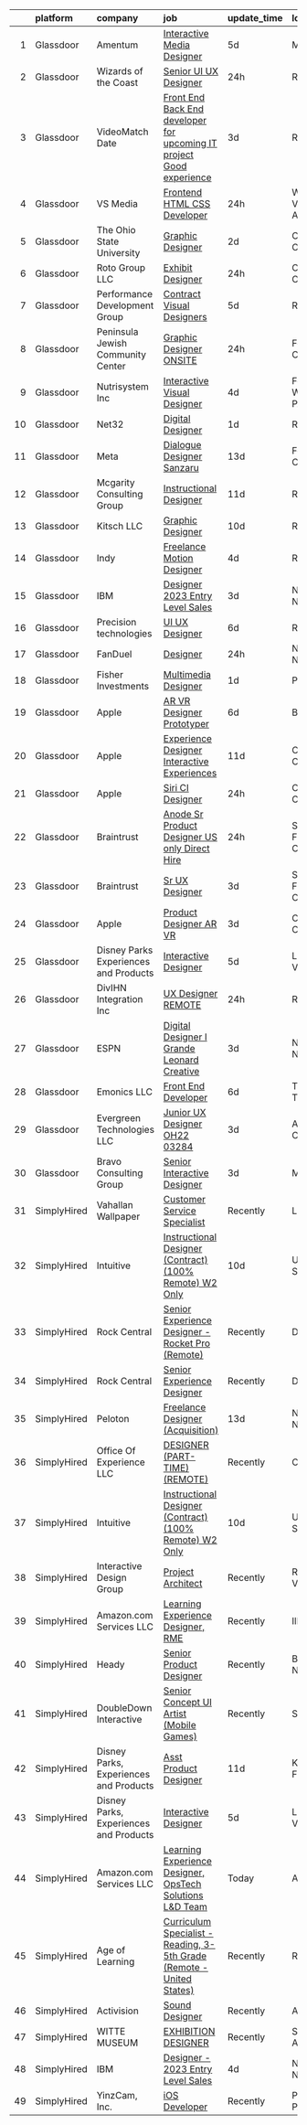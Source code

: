 

|    | platform    | company                                | job                                                                                                                                                                                                                                                                                                                                                                                                                                                                                                                                                                                                                                                                                                                                                                                                                                                                                                                                                                                                                                                                                                                                                                                                                                                                                                                                                                                                                                                                                                                                   | update_time   | location                          |
|---:|:------------|:---------------------------------------|:--------------------------------------------------------------------------------------------------------------------------------------------------------------------------------------------------------------------------------------------------------------------------------------------------------------------------------------------------------------------------------------------------------------------------------------------------------------------------------------------------------------------------------------------------------------------------------------------------------------------------------------------------------------------------------------------------------------------------------------------------------------------------------------------------------------------------------------------------------------------------------------------------------------------------------------------------------------------------------------------------------------------------------------------------------------------------------------------------------------------------------------------------------------------------------------------------------------------------------------------------------------------------------------------------------------------------------------------------------------------------------------------------------------------------------------------------------------------------------------------------------------------------------------|:--------------|:----------------------------------|
|  1 | Glassdoor   | Amentum                                | [Interactive Media Designer](https://www.glassdoor.com/partner/jobListing.htm?pos=106&ao=1136043&s=58&guid=0000018335b3f37e9a4ffd2b5b27dd16&src=GD_JOB_AD&t=SR&vt=w&cs=1_bca0fad0&cb=1663053329661&jobListingId=1008123516031&jrtk=3-0-1gcqr7st2klva801-1gcqr7stni3bl800-e64dd736b7232845-)                                                                                                                                                                                                                                                                                                                                                                                                                                                                                                                                                                                                                                                                                                                                                                                                                                                                                                                                                                                                                                                                                                                                                                                                                                           | 5d            | McLean, VA                        |
|  2 | Glassdoor   | Wizards of the Coast                   | [Senior UI UX Designer](https://www.glassdoor.com/partner/jobListing.htm?pos=113&ao=1136043&s=58&guid=0000018335b3f37e9a4ffd2b5b27dd16&src=GD_JOB_AD&t=SR&vt=w&ea=1&cs=1_58c2c510&cb=1663053329662&jobListingId=1008134110700&jrtk=3-0-1gcqr7st2klva801-1gcqr7stni3bl800-6a30d90d36b2c37c-)                                                                                                                                                                                                                                                                                                                                                                                                                                                                                                                                                                                                                                                                                                                                                                                                                                                                                                                                                                                                                                                                                                                                                                                                                                           | 24h           | Renton, WA                        |
|  3 | Glassdoor   | VideoMatch Date                        | [Front End Back End developer for upcoming IT project  Good experience ](https://www.glassdoor.com/partner/jobListing.htm?pos=125&ao=1136043&s=58&guid=0000018335b3f37e9a4ffd2b5b27dd16&src=GD_JOB_AD&t=SR&vt=w&ea=1&cs=1_37758411&cb=1663053329663&jobListingId=1008129169433&jrtk=3-0-1gcqr7st2klva801-1gcqr7stni3bl800-c2b3d01557acd3bc-)                                                                                                                                                                                                                                                                                                                                                                                                                                                                                                                                                                                                                                                                                                                                                                                                                                                                                                                                                                                                                                                                                                                                                                                          | 3d            | Remote                            |
|  4 | Glassdoor   | VS Media                               | [Frontend HTML CSS Developer](https://www.glassdoor.com/partner/jobListing.htm?pos=126&ao=1136043&s=58&guid=0000018335b3f37e9a4ffd2b5b27dd16&src=GD_JOB_AD&t=SR&vt=w&ea=1&cs=1_8084910e&cb=1663053329663&jobListingId=1008134742421&jrtk=3-0-1gcqr7st2klva801-1gcqr7stni3bl800-4be2c87897b4a3bb-)                                                                                                                                                                                                                                                                                                                                                                                                                                                                                                                                                                                                                                                                                                                                                                                                                                                                                                                                                                                                                                                                                                                                                                                                                                     | 24h           | Westlake Village, Los Angeles, CA |
|  5 | Glassdoor   | The Ohio State University              | [Graphic Designer](https://www.glassdoor.com/partner/jobListing.htm?pos=115&ao=1136043&s=58&guid=0000018335b3f37e9a4ffd2b5b27dd16&src=GD_JOB_AD&t=SR&vt=w&cs=1_abddf29e&cb=1663053329662&jobListingId=1008130675261&jrtk=3-0-1gcqr7st2klva801-1gcqr7stni3bl800-06acaef02a608b48-)                                                                                                                                                                                                                                                                                                                                                                                                                                                                                                                                                                                                                                                                                                                                                                                                                                                                                                                                                                                                                                                                                                                                                                                                                                                     | 2d            | Columbus, OH                      |
|  6 | Glassdoor   | Roto Group LLC                         | [Exhibit Designer](https://www.glassdoor.com/partner/jobListing.htm?pos=108&ao=1136043&s=58&guid=0000018335b3f37e9a4ffd2b5b27dd16&src=GD_JOB_AD&t=SR&vt=w&ea=1&cs=1_03f5b26e&cb=1663053329661&jobListingId=1008133157111&jrtk=3-0-1gcqr7st2klva801-1gcqr7stni3bl800-1efbac6af96344b9-)                                                                                                                                                                                                                                                                                                                                                                                                                                                                                                                                                                                                                                                                                                                                                                                                                                                                                                                                                                                                                                                                                                                                                                                                                                                | 24h           | Columbus, OH                      |
|  7 | Glassdoor   | Performance Development Group          | [Contract Visual Designers](https://www.glassdoor.com/partner/jobListing.htm?pos=118&ao=1136043&s=58&guid=0000018335b3f37e9a4ffd2b5b27dd16&src=GD_JOB_AD&t=SR&vt=w&ea=1&cs=1_8f3fe75f&cb=1663053329662&jobListingId=1008124919824&jrtk=3-0-1gcqr7st2klva801-1gcqr7stni3bl800-6d67320ff0c0d00d-)                                                                                                                                                                                                                                                                                                                                                                                                                                                                                                                                                                                                                                                                                                                                                                                                                                                                                                                                                                                                                                                                                                                                                                                                                                       | 5d            | Remote                            |
|  8 | Glassdoor   | Peninsula Jewish Community Center      | [Graphic Designer  ONSITE ](https://www.glassdoor.com/partner/jobListing.htm?pos=124&ao=1136043&s=58&guid=0000018335b3f37e9a4ffd2b5b27dd16&src=GD_JOB_AD&t=SR&vt=w&ea=1&cs=1_4009df25&cb=1663053329663&jobListingId=1008134029393&jrtk=3-0-1gcqr7st2klva801-1gcqr7stni3bl800-48fc3553858db7f1-)                                                                                                                                                                                                                                                                                                                                                                                                                                                                                                                                                                                                                                                                                                                                                                                                                                                                                                                                                                                                                                                                                                                                                                                                                                       | 24h           | Foster City, CA                   |
|  9 | Glassdoor   | Nutrisystem  Inc                       | [Interactive Visual Designer](https://www.glassdoor.com/partner/jobListing.htm?pos=109&ao=1136043&s=58&guid=0000018335b3f37e9a4ffd2b5b27dd16&src=GD_JOB_AD&t=SR&vt=w&ea=1&cs=1_b7f5f164&cb=1663053329661&jobListingId=1008126712174&jrtk=3-0-1gcqr7st2klva801-1gcqr7stni3bl800-2d8997403255bf90-)                                                                                                                                                                                                                                                                                                                                                                                                                                                                                                                                                                                                                                                                                                                                                                                                                                                                                                                                                                                                                                                                                                                                                                                                                                     | 4d            | Fort Washington, PA               |
| 10 | Glassdoor   | Net32                                  | [Digital Designer](https://www.glassdoor.com/partner/jobListing.htm?pos=121&ao=1136043&s=58&guid=0000018335b3f37e9a4ffd2b5b27dd16&src=GD_JOB_AD&t=SR&vt=w&cs=1_dad57c01&cb=1663053329662&jobListingId=1008132834731&jrtk=3-0-1gcqr7st2klva801-1gcqr7stni3bl800-632b496527fd2dfe-)                                                                                                                                                                                                                                                                                                                                                                                                                                                                                                                                                                                                                                                                                                                                                                                                                                                                                                                                                                                                                                                                                                                                                                                                                                                     | 1d            | Remote                            |
| 11 | Glassdoor   | Meta                                   | [Dialogue Designer   Sanzaru](https://www.glassdoor.com/partner/jobListing.htm?pos=123&ao=1136043&s=58&guid=0000018335b3f37e9a4ffd2b5b27dd16&src=GD_JOB_AD&t=SR&vt=w&cs=1_0689960c&cb=1663053329662&jobListingId=1008104539773&jrtk=3-0-1gcqr7st2klva801-1gcqr7stni3bl800-d839aa22d2dcaec8-)                                                                                                                                                                                                                                                                                                                                                                                                                                                                                                                                                                                                                                                                                                                                                                                                                                                                                                                                                                                                                                                                                                                                                                                                                                          | 13d           | Foster City, CA                   |
| 12 | Glassdoor   | Mcgarity Consulting Group              | [Instructional Designer](https://www.glassdoor.com/partner/jobListing.htm?pos=127&ao=1136043&s=58&guid=0000018335b3f37e9a4ffd2b5b27dd16&src=GD_JOB_AD&t=SR&vt=w&ea=1&cs=1_5c134afe&cb=1663053329663&jobListingId=1008111554111&jrtk=3-0-1gcqr7st2klva801-1gcqr7stni3bl800-231c14748c1831ed-)                                                                                                                                                                                                                                                                                                                                                                                                                                                                                                                                                                                                                                                                                                                                                                                                                                                                                                                                                                                                                                                                                                                                                                                                                                          | 11d           | Remote                            |
| 13 | Glassdoor   | Kitsch LLC                             | [Graphic Designer](https://www.glassdoor.com/partner/jobListing.htm?pos=120&ao=1136043&s=58&guid=0000018335b3f37e9a4ffd2b5b27dd16&src=GD_JOB_AD&t=SR&vt=w&ea=1&cs=1_84426395&cb=1663053329662&jobListingId=1008115181433&jrtk=3-0-1gcqr7st2klva801-1gcqr7stni3bl800-9e2ee0675d748546-)                                                                                                                                                                                                                                                                                                                                                                                                                                                                                                                                                                                                                                                                                                                                                                                                                                                                                                                                                                                                                                                                                                                                                                                                                                                | 10d           | Remote                            |
| 14 | Glassdoor   | Indy                                   | [Freelance Motion Designer](https://www.glassdoor.com/partner/jobListing.htm?pos=116&ao=1136043&s=58&guid=0000018335b3f37e9a4ffd2b5b27dd16&src=GD_JOB_AD&t=SR&vt=w&ea=1&cs=1_0e74d296&cb=1663053329662&jobListingId=1008126044232&jrtk=3-0-1gcqr7st2klva801-1gcqr7stni3bl800-b6862fded3167529-)                                                                                                                                                                                                                                                                                                                                                                                                                                                                                                                                                                                                                                                                                                                                                                                                                                                                                                                                                                                                                                                                                                                                                                                                                                       | 4d            | Remote                            |
| 15 | Glassdoor   | IBM                                    | [Designer   2023 Entry Level Sales](https://www.glassdoor.com/partner/jobListing.htm?pos=101&ao=1110586&s=58&guid=0000018335b3f37e9a4ffd2b5b27dd16&src=GD_JOB_AD&t=SR&vt=w&cs=1_0219b9f1&cb=1663053329661&jobListingId=1008128772292&cpc=B101C867B3EF2D75&jrtk=3-0-1gcqr7st2klva801-1gcqr7stni3bl800-ac67045961d7dda5--6NYlbfkN0ASsx9s5kYVCGTGnmC6Xh9NWSoe0erEY_uce-MxN6cSfhCFF8tPJks6RQ6ru_yf5NKDqaMcjlkCnejbZMc2kfmAeFytjFSPIe7XmznJcN8GPtPmY5Pv77bEvtALpt3p2I6vWV56CRZ5FkKIQsQI59-GlTpq54Y4bvmWQCWd13zv5NXc1uDLpREDFKgg95lhrLak12PpuO5UaP5Ip7OYXQzhYijU0HzmqELy12-XF1Gxus3R_3ir_0LuTf13iID6k5R0d5zXc5xY9tDez3PtxVbetYuF3NVtBYF5zsr7udEJ2UBQ3OZ-Ic2oSCumdbAGN4WdDx988b28iW8wkMs1ciJkoc2T5VpERvW6w1Z0GyquGYiqHcXcpyuknXMUInbCFNlZHGz8RAfeyMTlW9zLFefv1UkVgxiXmiysMR9pBTqYeNmxLbLw7ajn-8u_SU4Qfss1EBaL9THdcugrbyGMZg_cIxDVDszNEKgn7is_mZW_WRef-BfRU0pZzhP3m0l5T3LvnTTN5D7m7vocxMYtFyVMgPQ5qFTCFpBy-tDrT82wkfbDwySDYmHaOHBVnHuoukGsSiz9zrRpuUcsxwIr4g9doaEPUlVhsmz9cLnZbOj885huXuJnBeBqKndb6s5xue2UH133OxheJGrNLtQVjKhJxh0E7s2bBfafG7VxlV9YhxdvO9VLBWFNqhLYvVjODd-187lqceuGoFKDc6D_8Zj6TGkcjDyHhGVBEt6bQYgi-F-GT6bnXwM61IPnmETUe2MqBn0pxwKD0GzOu69CWLuh9PEUrZTDBTXoFeHiFLyBY2Dt5CqlVRGChXSdFgWph4K66Z1rsrg9LeXQxlruN6sEs44ZZBHJbloZ03-lpyoaxf3tcV9TxGQEoqB3ls436AVin1mpexGcsfn6J4uZnF9Ln4Ye5KRHhGLBWHzIu0iYBaCxgciKyABzprInwhcvpa5lCjud5BPZZMqCDaghlyK2Ngj2APzNA9Xz22XDFORLA_vBsxXEFGMjxl1AEzAkidKXU2kKUIOl_00bJ5PNSDJwAomxVHKWDROF-zqLVqxYpBcrJIM_hwuYKRbEkHvdppXMduucdWDoKy1trAKJBoqvTkLzOrRIJb1HseBOu5hg6d0JergbpDEpbI5u2m_BpX8%3D) | 3d            | New York, NY                      |
| 16 | Glassdoor   | Precision technologies                 | [UI UX Designer](https://www.glassdoor.com/partner/jobListing.htm?pos=112&ao=1136043&s=58&guid=0000018335b3f37e9a4ffd2b5b27dd16&src=GD_JOB_AD&t=SR&vt=w&ea=1&cs=1_80cc21a0&cb=1663053329662&jobListingId=1008120462406&jrtk=3-0-1gcqr7st2klva801-1gcqr7stni3bl800-6364b177be52b25d-)                                                                                                                                                                                                                                                                                                                                                                                                                                                                                                                                                                                                                                                                                                                                                                                                                                                                                                                                                                                                                                                                                                                                                                                                                                                  | 6d            | Remote                            |
| 17 | Glassdoor   | FanDuel                                | [Designer](https://www.glassdoor.com/partner/jobListing.htm?pos=110&ao=1136043&s=58&guid=0000018335b3f37e9a4ffd2b5b27dd16&src=GD_JOB_AD&t=SR&vt=w&ea=1&cs=1_7af38576&cb=1663053329661&jobListingId=1008133860613&jrtk=3-0-1gcqr7st2klva801-1gcqr7stni3bl800-6d25f799f65fec61-)                                                                                                                                                                                                                                                                                                                                                                                                                                                                                                                                                                                                                                                                                                                                                                                                                                                                                                                                                                                                                                                                                                                                                                                                                                                        | 24h           | New York, NY                      |
| 18 | Glassdoor   | Fisher Investments                     | [Multimedia Designer](https://www.glassdoor.com/partner/jobListing.htm?pos=102&ao=1110586&s=58&guid=0000018335b3f37e9a4ffd2b5b27dd16&src=GD_JOB_AD&t=SR&vt=w&cs=1_68f77960&cb=1663053329661&jobListingId=1008132434187&cpc=334ABAF5D42DC775&jrtk=3-0-1gcqr7st2klva801-1gcqr7stni3bl800-abb5682645f45558--6NYlbfkN0Bl3v-xNSUlX6M4P4y9QgmujL-lOT3HgqySKLBFYL1_9cuj82YyVgUSe3fY2j932n1fwo46YAZDNHI0i7W2IaGBBaIcEi6KFIii_SwA_HAz-Wkd1oDl7NFfyXa63RAatQGB1bgqIujcyEFBFlT8b6CgTFXqaslmPaKDVlazuVv5IqsFUOBWO-veWiChGNW7_gHEr5d-YVeIPiKv7WWj3K_fuAlKbDDEpHFzvfsES-Ax6SomydQ-nnMvTQzjhZWyIIq6g04edGsQnyg3qNS053jPR9ssWMwt-owmjOF5v8Zc3tGyZDgbBccsErvRpQk6fNdY82awQgH8v5ZXOaEm1FIqxF2TndohcnosW3MAtYM_hRj6C9lfGk1zNfGglHaR5708Ao1NqNuKoc8NvkzNfiHDSUx1BkaGUABM2C5I5oGBGQ%3D%3D)                                                                                                                                                                                                                                                                                                                                                                                                                                                                                                                                                                                                                                                                                                                                                                 | 1d            | Plano, TX                         |
| 19 | Glassdoor   | Apple                                  | [AR VR Designer Prototyper](https://www.glassdoor.com/partner/jobListing.htm?pos=103&ao=1110586&s=58&guid=0000018335b3f37e9a4ffd2b5b27dd16&src=GD_JOB_AD&t=SR&vt=w&cs=1_afa859ac&cb=1663053329661&jobListingId=1008121811237&cpc=2CAED5C921A5F994&jrtk=3-0-1gcqr7st2klva801-1gcqr7stni3bl800-25e1f6d6a4bbfa4f--6NYlbfkN0BvKrLyj5gPmtZO9T8euul8TCxuuKNOtzRJOomxnwSEodTz2Bc-sPZlbtkML8D-m4ot1-tb3wlQZoINxt8l3yD5ziewJbW1_hIKgA0ZyCIP3IrC6zmwJLk7y14gJD-b6wNSbRfdCdh1fmiIRJzvj7R9DKO1-OIy8qvvp6dLIJw2hKJjJfD1YsM1mjuwMuRi3kns10uFv3oi_0_D9GC-BWkgFMsq_U6VvOj7bJdV6yDMhp_ucr4QafYyL1vxxtpmHpke3MAAOV0d_xvyXzIOl_7Rd_NeH5fkFGmhGi5G-U1ZaF_EM_mgzNL4ncKkn6r96d_x5WsQArEZWd3psOVOWpPlx1pSVat83468f779p7bV94hzpJQyDImiz4dPObfDWyXFOrETt6oJgjElmui8YXv35bhgF24fJDOZEpKivWTg5aT5IGMzy5uqsRNgNwZyUQpjKVfVPjuinCXguz2Fsm_B5Zh3li2gDNP6gKXHtqfjpsBxd01a6eLHQUlDU42jbZFfEKvxxl87JqxH9peeoCXZwC6RIVZFf6r0wHwvwXJrbYgEDWGodgybTQvPfOmeOfetVHW6kpX3bCeWncevcXHTw0RBfSj4xTt3qIn5UNGNl-oG7Tb5hKw1UYaCquMFwRAd1HXFMD025KFpTTVuWK0tzJ0inqlk8RzOyo9HBfRMp5_CJBeJO1FFQXQF9qh2wfTk1QuHD9cCbcY63-6TrrvqtxIyfZmfMPrHQgsSfZ4ciychrDsgVJYMUirUWIYnutVTGNWhrTI5ityVejgq9-PjQ0stMP42-_Ae1UskItjaeitBCx3J1iheoJ6hI9nR-QLhdx8_BSQi-SJZAAr9H-J7qzfH21jfKl7K_IaoEptMfHdQngHHPS0IcRQqX8sHIwUmLiqA496MDGiEyBlk3UtHia3Pnk-ztWgecS8XlGMxgpH4ZT2tpB_tGopNIogNklnfsGciCOFGHg%3D%3D)                                                                                                                                                                                           | 6d            | Boulder, CO                       |
| 20 | Glassdoor   | Apple                                  | [Experience Designer  Interactive Experiences](https://www.glassdoor.com/partner/jobListing.htm?pos=105&ao=1136043&s=58&guid=0000018335b3f37e9a4ffd2b5b27dd16&src=GD_JOB_AD&t=SR&vt=w&cs=1_92f68ac0&cb=1663053329661&jobListingId=1008112672494&jrtk=3-0-1gcqr7st2klva801-1gcqr7stni3bl800-313e593d76eb69c2-)                                                                                                                                                                                                                                                                                                                                                                                                                                                                                                                                                                                                                                                                                                                                                                                                                                                                                                                                                                                                                                                                                                                                                                                                                         | 11d           | Cupertino, CA                     |
| 21 | Glassdoor   | Apple                                  | [Siri CI Designer](https://www.glassdoor.com/partner/jobListing.htm?pos=114&ao=1136043&s=58&guid=0000018335b3f37e9a4ffd2b5b27dd16&src=GD_JOB_AD&t=SR&vt=w&cs=1_ff1e5dfb&cb=1663053329662&jobListingId=1008135546091&jrtk=3-0-1gcqr7st2klva801-1gcqr7stni3bl800-9fb918c321736c01-)                                                                                                                                                                                                                                                                                                                                                                                                                                                                                                                                                                                                                                                                                                                                                                                                                                                                                                                                                                                                                                                                                                                                                                                                                                                     | 24h           | Cupertino, CA                     |
| 22 | Glassdoor   | Braintrust                             | [Anode   Sr  Product Designer  US only  Direct Hire ](https://www.glassdoor.com/partner/jobListing.htm?pos=111&ao=1136043&s=58&guid=0000018335b3f37e9a4ffd2b5b27dd16&src=GD_JOB_AD&t=SR&vt=w&ea=1&cs=1_1724accc&cb=1663053329661&jobListingId=1008134664321&jrtk=3-0-1gcqr7st2klva801-1gcqr7stni3bl800-203d19c8b8482b1b-)                                                                                                                                                                                                                                                                                                                                                                                                                                                                                                                                                                                                                                                                                                                                                                                                                                                                                                                                                                                                                                                                                                                                                                                                             | 24h           | San Francisco, CA                 |
| 23 | Glassdoor   | Braintrust                             | [Sr UX Designer](https://www.glassdoor.com/partner/jobListing.htm?pos=117&ao=1136043&s=58&guid=0000018335b3f37e9a4ffd2b5b27dd16&src=GD_JOB_AD&t=SR&vt=w&ea=1&cs=1_137c89b2&cb=1663053329662&jobListingId=1008129800054&jrtk=3-0-1gcqr7st2klva801-1gcqr7stni3bl800-b35b2f1bedcce11f-)                                                                                                                                                                                                                                                                                                                                                                                                                                                                                                                                                                                                                                                                                                                                                                                                                                                                                                                                                                                                                                                                                                                                                                                                                                                  | 3d            | San Francisco, CA                 |
| 24 | Glassdoor   | Apple                                  | [Product Designer  AR VR](https://www.glassdoor.com/partner/jobListing.htm?pos=129&ao=1136043&s=58&guid=0000018335b3f37e9a4ffd2b5b27dd16&src=GD_JOB_AD&t=SR&vt=w&cs=1_e9bd75cb&cb=1663053329663&jobListingId=1008129304338&jrtk=3-0-1gcqr7st2klva801-1gcqr7stni3bl800-d053b1617df16c96-)                                                                                                                                                                                                                                                                                                                                                                                                                                                                                                                                                                                                                                                                                                                                                                                                                                                                                                                                                                                                                                                                                                                                                                                                                                              | 3d            | Cupertino, CA                     |
| 25 | Glassdoor   | Disney Parks  Experiences and Products | [Interactive Designer](https://www.glassdoor.com/partner/jobListing.htm?pos=122&ao=1136043&s=58&guid=0000018335b3f37e9a4ffd2b5b27dd16&src=GD_JOB_AD&t=SR&vt=w&cs=1_a096ad52&cb=1663053329662&jobListingId=1008123093676&jrtk=3-0-1gcqr7st2klva801-1gcqr7stni3bl800-d88f24e2b1c14a0e-)                                                                                                                                                                                                                                                                                                                                                                                                                                                                                                                                                                                                                                                                                                                                                                                                                                                                                                                                                                                                                                                                                                                                                                                                                                                 | 5d            | Lake Buena Vista, FL              |
| 26 | Glassdoor   | DivIHN Integration  Inc                | [UX Designer  REMOTE ](https://www.glassdoor.com/partner/jobListing.htm?pos=104&ao=1110586&s=58&guid=0000018335b3f37e9a4ffd2b5b27dd16&src=GD_JOB_AD&t=SR&vt=w&ea=1&cs=1_21d9a4fa&cb=1663053329661&jobListingId=1008133971409&cpc=9908D8D4413DBB8A&jrtk=3-0-1gcqr7st2klva801-1gcqr7stni3bl800-ebb8875f66ab46d2--6NYlbfkN0BJ3u6qF2wc9ICgZlvsKuNbbLBNkh5ZBfvXb2PoA2N6Q167jZcvFJgUYQitahDww1sXmx3J9JYHxV_NRfPn3k8_8ImX5HoOFybPB_JF57y0BBopepDKtVfz_c0Nfu7cNcKKRdI2q5amBRYIHG9vy4bMoUurv-9aj_0LmpGTWr8zrAmmOzszOc3ZRnDTPlWZPy0VXwP8uVjz9jPeYAaU_gvj0-C8VbF4gDH5SQT9QjLh7DLqzlPA1pNc_XYyoDBVvPgIDmyWmFfGYKdT6JkwPcibtUAAyLasGN43gb8jcoDFsz2aMeMEdsjztFF5abTvhI_GF2oelLPJRpuHXT9E1w-dqwRMraBFNUxEeoDS9WRF2HnxQT2mNWmTVQcTgmv9sZPUniZIc5Ktj2l5xdGUytNMz-6Y7cPAWx0-e4wWn7j0eV46722UwUcOva_y0hS3sYqUwfEiKEiLosVllkJ-k42cX9TvcJna79CreXKyCTinYmKatCQ30i3ok5HSh1y30grALhNmr9UcHQ%3D%3D)                                                                                                                                                                                                                                                                                                                                                                                                                                                                                                                                                                                                                                                           | 24h           | Remote                            |
| 27 | Glassdoor   | ESPN                                   | [Digital Designer I  Grande   Leonard Creative](https://www.glassdoor.com/partner/jobListing.htm?pos=119&ao=1136043&s=58&guid=0000018335b3f37e9a4ffd2b5b27dd16&src=GD_JOB_AD&t=SR&vt=w&cs=1_0863b485&cb=1663053329662&jobListingId=1008128862536&jrtk=3-0-1gcqr7st2klva801-1gcqr7stni3bl800-495a1a0267fe5dca-)                                                                                                                                                                                                                                                                                                                                                                                                                                                                                                                                                                                                                                                                                                                                                                                                                                                                                                                                                                                                                                                                                                                                                                                                                        | 3d            | New York, NY                      |
| 28 | Glassdoor   | Emonics LLC                            | [Front End Developer](https://www.glassdoor.com/partner/jobListing.htm?pos=107&ao=1136043&s=58&guid=0000018335b3f37e9a4ffd2b5b27dd16&src=GD_JOB_AD&t=SR&vt=w&ea=1&cs=1_fb090029&cb=1663053329661&jobListingId=1008120888737&jrtk=3-0-1gcqr7st2klva801-1gcqr7stni3bl800-1bcb69bc1ed416e8-)                                                                                                                                                                                                                                                                                                                                                                                                                                                                                                                                                                                                                                                                                                                                                                                                                                                                                                                                                                                                                                                                                                                                                                                                                                             | 6d            | Texas City, TX                    |
| 29 | Glassdoor   | Evergreen Technologies  LLC            | [Junior UX Designer   OH22 03284](https://www.glassdoor.com/partner/jobListing.htm?pos=130&ao=1136043&s=58&guid=0000018335b3f37e9a4ffd2b5b27dd16&src=GD_JOB_AD&t=SR&vt=w&ea=1&cs=1_424af8ac&cb=1663053329663&jobListingId=1008129836173&jrtk=3-0-1gcqr7st2klva801-1gcqr7stni3bl800-4df2f8d85515eb4e-)                                                                                                                                                                                                                                                                                                                                                                                                                                                                                                                                                                                                                                                                                                                                                                                                                                                                                                                                                                                                                                                                                                                                                                                                                                 | 3d            | Amberley, OH                      |
| 30 | Glassdoor   | Bravo Consulting Group                 | [Senior Interactive Designer](https://www.glassdoor.com/partner/jobListing.htm?pos=128&ao=1136043&s=58&guid=0000018335b3f37e9a4ffd2b5b27dd16&src=GD_JOB_AD&t=SR&vt=w&cs=1_4217a1f8&cb=1663053329665&jobListingId=1008128925073&jrtk=3-0-1gcqr7st2klva801-1gcqr7stni3bl800-2ccf675efb6df10c-)                                                                                                                                                                                                                                                                                                                                                                                                                                                                                                                                                                                                                                                                                                                                                                                                                                                                                                                                                                                                                                                                                                                                                                                                                                          | 3d            | McLean, VA                        |
| 31 | SimplyHired | Vahallan Wallpaper                     | [Customer Service Specialist](https://www.simplyhired.com/job/Is0bhrbe7GjGNBFp2xsgvrg3db-B2RMXw1ASbvqLYZes97mZYFFWYA?q=interactive+designer)                                                                                                                                                                                                                                                                                                                                                                                                                                                                                                                                                                                                                                                                                                                                                                                                                                                                                                                                                                                                                                                                                                                                                                                                                                                                                                                                                                                          | Recently      | Lincoln, NE                       |
| 32 | SimplyHired | Intuitive                              | [Instructional Designer (Contract) (100% Remote) W2 Only](https://www.simplyhired.com/job/0b5qVO-8SHenm9upQAz6Lcreln3ELVz5o7neo5XFQy6PZf1jnZkdRg?q=interactive+designer)                                                                                                                                                                                                                                                                                                                                                                                                                                                                                                                                                                                                                                                                                                                                                                                                                                                                                                                                                                                                                                                                                                                                                                                                                                                                                                                                                              | 10d           | United States                     |
| 33 | SimplyHired | Rock Central                           | [Senior Experience Designer - Rocket Pro (Remote)](https://www.simplyhired.com/job/WFOQFrw2mphynW-NsIpy91iE8xWR5Lm0fNy65Uhq_2M__KiA2xz0ow?q=interactive+designer)                                                                                                                                                                                                                                                                                                                                                                                                                                                                                                                                                                                                                                                                                                                                                                                                                                                                                                                                                                                                                                                                                                                                                                                                                                                                                                                                                                     | Recently      | Detroit, MI                       |
| 34 | SimplyHired | Rock Central                           | [Senior Experience Designer](https://www.simplyhired.com/job/614TPN-I6z8RsLQz2ZCzhZREiXQ5ICela2OugNpBIA2Xt9GWnXt6BA?q=interactive+designer)                                                                                                                                                                                                                                                                                                                                                                                                                                                                                                                                                                                                                                                                                                                                                                                                                                                                                                                                                                                                                                                                                                                                                                                                                                                                                                                                                                                           | Recently      | Detroit, MI                       |
| 35 | SimplyHired | Peloton                                | [Freelance Designer (Acquisition)](https://www.simplyhired.com/job/Kdzp-uLURTRVy4vpSZihxX3fuu4gc17UB_LHUdiHiS7K-Lr-O5tYGg?q=interactive+designer)                                                                                                                                                                                                                                                                                                                                                                                                                                                                                                                                                                                                                                                                                                                                                                                                                                                                                                                                                                                                                                                                                                                                                                                                                                                                                                                                                                                     | 13d           | New York, NY                      |
| 36 | SimplyHired | Office Of Experience LLC               | [DESIGNER (PART-TIME) (REMOTE)](https://www.simplyhired.com/job/yUtNm7aP5k7lf3a27Q4KIbyvuM9A7WQE2tgKPjPrP4xRwKfFS33ECw?q=interactive+designer)                                                                                                                                                                                                                                                                                                                                                                                                                                                                                                                                                                                                                                                                                                                                                                                                                                                                                                                                                                                                                                                                                                                                                                                                                                                                                                                                                                                        | Recently      | Chicago, IL                       |
| 37 | SimplyHired | Intuitive                              | [Instructional Designer (Contract) (100% Remote) W2 Only](https://www.simplyhired.com/job/0b5qVO-8SHenm9upQAz6Lcreln3ELVz5o7neo5XFQy6PZf1jnZkdRg?q=interactive+designer)                                                                                                                                                                                                                                                                                                                                                                                                                                                                                                                                                                                                                                                                                                                                                                                                                                                                                                                                                                                                                                                                                                                                                                                                                                                                                                                                                              | 10d           | United States                     |
| 38 | SimplyHired | Interactive Design Group               | [Project Architect](https://www.simplyhired.com/job/xA8pKB1Q4nq3AdtfgRmNnEEt-pqCcxZMfbcdodt_NEOyOpfLdeKwGA?q=interactive+designer)                                                                                                                                                                                                                                                                                                                                                                                                                                                                                                                                                                                                                                                                                                                                                                                                                                                                                                                                                                                                                                                                                                                                                                                                                                                                                                                                                                                                    | Recently      | Roanoke, VA                       |
| 39 | SimplyHired | Amazon.com Services LLC                | [Learning Experience Designer, RME](https://www.simplyhired.com/job/lo6y0z8mRMhAZbxDD8gjami6EY75M9Y4uAbnlCnh_4Me5XWln3El8g?q=interactive+designer)                                                                                                                                                                                                                                                                                                                                                                                                                                                                                                                                                                                                                                                                                                                                                                                                                                                                                                                                                                                                                                                                                                                                                                                                                                                                                                                                                                                    | Recently      | Illinois                          |
| 40 | SimplyHired | Heady                                  | [Senior Product Designer](https://www.simplyhired.com/job/re6nbEp9-8u6KCznZJWBoJb932EImnwQ9XAfnjlgHA3tqNjGGkqdTQ?q=interactive+designer)                                                                                                                                                                                                                                                                                                                                                                                                                                                                                                                                                                                                                                                                                                                                                                                                                                                                                                                                                                                                                                                                                                                                                                                                                                                                                                                                                                                              | Recently      | Brooklyn, NY                      |
| 41 | SimplyHired | DoubleDown Interactive                 | [Senior Concept UI Artist (Mobile Games)](https://www.simplyhired.com/job/_m-3FXIER0EWRt2IHo_cGGw6JRZF-gm-fATY-mRNGN35QoXBJepgBA?q=interactive+designer)                                                                                                                                                                                                                                                                                                                                                                                                                                                                                                                                                                                                                                                                                                                                                                                                                                                                                                                                                                                                                                                                                                                                                                                                                                                                                                                                                                              | Recently      | Seattle, WA                       |
| 42 | SimplyHired | Disney Parks, Experiences and Products | [Asst Product Designer](https://www.simplyhired.com/job/Z175VKsHhgc5Qp4kJaG-op7FGqBp1SSyrt7wtz40VurnVLYoxk_x2w?q=interactive+designer)                                                                                                                                                                                                                                                                                                                                                                                                                                                                                                                                                                                                                                                                                                                                                                                                                                                                                                                                                                                                                                                                                                                                                                                                                                                                                                                                                                                                | 11d           | Kissimmee, FL                     |
| 43 | SimplyHired | Disney Parks, Experiences and Products | [Interactive Designer](https://www.simplyhired.com/job/WdF5fe5Mh6reloqPZp_L52uq7uPN8v2zBsxsRJCiG2DRwXrtpRN1MA?q=interactive+designer)                                                                                                                                                                                                                                                                                                                                                                                                                                                                                                                                                                                                                                                                                                                                                                                                                                                                                                                                                                                                                                                                                                                                                                                                                                                                                                                                                                                                 | 5d            | Lake Buena Vista, FL              |
| 44 | SimplyHired | Amazon.com Services LLC                | [Learning Experience Designer, OpsTech Solutions L&D Team](https://www.simplyhired.com/job/YD5lpfpUAN9bfw4ebhhZun89EcSh7o15s0JtHthowoGReQOvLPh3Fg?q=interactive+designer)                                                                                                                                                                                                                                                                                                                                                                                                                                                                                                                                                                                                                                                                                                                                                                                                                                                                                                                                                                                                                                                                                                                                                                                                                                                                                                                                                             | Today         | Austin, TX                        |
| 45 | SimplyHired | Age of Learning                        | [Curriculum Specialist - Reading, 3-5th Grade (Remote - United States)](https://www.simplyhired.com/job/YaNnC3ZndPhzX_BGGkKAkUwlfsYRDh50AOYk7CUi5Rmmeene82F2WQ?q=interactive+designer)                                                                                                                                                                                                                                                                                                                                                                                                                                                                                                                                                                                                                                                                                                                                                                                                                                                                                                                                                                                                                                                                                                                                                                                                                                                                                                                                                | Recently      | Remote                            |
| 46 | SimplyHired | Activision                             | [Sound Designer](https://www.simplyhired.com/job/i7qlcqa6pP-srEpgyNNEjRvZmW5tDc8R6vUqXUq0hP94Ee2Cl5AgeQ?q=interactive+designer)                                                                                                                                                                                                                                                                                                                                                                                                                                                                                                                                                                                                                                                                                                                                                                                                                                                                                                                                                                                                                                                                                                                                                                                                                                                                                                                                                                                                       | Recently      | Austin, TX                        |
| 47 | SimplyHired | WITTE MUSEUM                           | [EXHIBITION DESIGNER](https://www.simplyhired.com/job/DXfO4NW_88IbYEV9hwvdzIT7z2fs5hp0Upd2XIp28ETLbAhlG1c1Mw?q=interactive+designer)                                                                                                                                                                                                                                                                                                                                                                                                                                                                                                                                                                                                                                                                                                                                                                                                                                                                                                                                                                                                                                                                                                                                                                                                                                                                                                                                                                                                  | Recently      | San Antonio, TX                   |
| 48 | SimplyHired | IBM                                    | [Designer - 2023 Entry Level Sales](https://www.simplyhired.com/job/EdoJGxyBmWSgkWg17Bz4DNdn8uG5HYSbjjHXQXyzj1y76fJgGaW9sg?q=interactive+designer)                                                                                                                                                                                                                                                                                                                                                                                                                                                                                                                                                                                                                                                                                                                                                                                                                                                                                                                                                                                                                                                                                                                                                                                                                                                                                                                                                                                    | 4d            | New York, NY                      |
| 49 | SimplyHired | YinzCam, Inc.                          | [iOS Developer](https://www.simplyhired.com/job/O7s3dealHuxhU0MGhoaMnfOJziqVEUTHKEJtlDWUSPF8S_dqWf-8-Q?q=interactive+designer)                                                                                                                                                                                                                                                                                                                                                                                                                                                                                                                                                                                                                                                                                                                                                                                                                                                                                                                                                                                                                                                                                                                                                                                                                                                                                                                                                                                                        | Recently      | Pittsburgh, PA                    |
